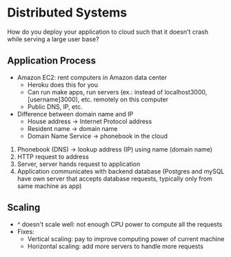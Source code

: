 # Distributed Systems
How do you deploy your application to cloud such that it doesn't crash while serving a large user base?

## Application Process
- Amazon EC2: rent computers in Amazon data center
  - Heroku does this for you
  - Can run make apps, run servers (ex.: instead of localhost3000, [username]3000), etc. remotely on this computer
  - Public DNS, IP, etc.
- Difference between domain name and IP
  - House address -> Internet Protocol address
  - Resident name -> domain name
  - Domain Name Service -> phonebook in the cloud


1. Phonebook (DNS) -> lookup address (IP) using name (domain name)
2. HTTP request to address
3. Server, server hands request to application
4. Application communicates with backend database (Postgres and mySQL have own server that accepts database requests, typically only from same machine as app)

## Scaling
- ^ doesn't scale well: not enough CPU power to compute all the requests
- Fixes:
  - Vertical scaling: pay to improve computing power of current machine
  - Horizontal scaling: add more servers to handle more requests
